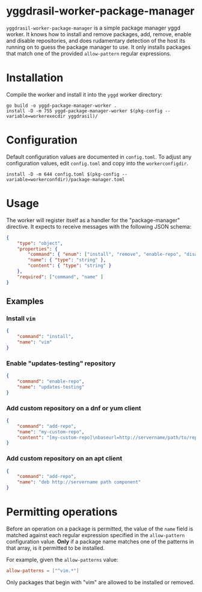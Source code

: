 # yggdrasil-worker-package-manager

`yggdrasil-worker-package-manager` is a simple package manager yggd worker. It
knows how to install and remove packages, add, remove, enable and disable
repositories, and does rudamentary detection of the host its running on to guess
the package manager to use. It only installs packages that match one of the
provided `allow-pattern` regular expressions.

# Installation

Compile the worker and install it into the `yggd` worker directory:

```
go build -o yggd-package-manager-worker .
install -D -m 755 yggd-package-manager-worker $(pkg-config --variable=workerexecdir yggdrasil)/
```

# Configuration

Default configuration values are documented in `config.toml`. To adjust any
configuration values, edit `config.toml` and copy into the `workerconfigdir`.

```
install -D -m 644 config.toml $(pkg-config --variable=workerconfdir)/package-manager.toml
```

# Usage

The worker will register itself as a handler for the "package-manager"
directive. It expects to receive messages with the following JSON schema:

```json
{
    "type": "object",
    "properties": {
        "command": { "enum": ["install", "remove", "enable-repo", "disable-repo", "add-repo", "remove-repo"] },
        "name": { "type": "string" },
        "content": { "type": "string" }
    },
    "required": ["command", "name" ]
}
```

## Examples

### Install `vim`

```json
{
    "command": "install",
    "name": "vim"
}
```

### Enable "updates-testing" repository

```json
{
    "command": "enable-repo",
    "name": "updates-testing"
}
```

### Add custom repository on a dnf or yum client

```json
{
    "command": "add-repo",
    "name": "my-custom-repo",
    "content": "[my-custom-repo]\nbaseurl=http://servername/path/to/repo\nenabled=1"
}
```

### Add custom repository on an apt client

```json
{
    "command": "add-repo",
    "name": "deb http://servername path component"
}
```

# Permitting operations

Before an operation on a package is permitted, the value of the `name` field is
matched against each regular expression specified in the `allow-pattern`
configuration value. **Only** if a package name matches one of the patterns in
that array, is it permitted to be installed.

For example, given the `allow-patterns` value:

```toml
allow-patterns = ["^vim.*"]
```

Only packages that begin with "vim" are allowed to be installed or removed.
